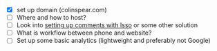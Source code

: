 - [x] set up domain (colinspear.com)
- [ ] Where and how to host?
- [ ] Look into [setting up comments with Isso](https://stiobhart.net/2017-02-24-isso-comments/) or some other solution
- [ ] What is workflow between phone and website?
- [ ] Set up some basic analytics (lightweight and preferably not Google)